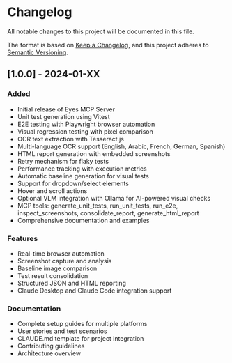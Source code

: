 # Changelog

All notable changes to this project will be documented in this file.

The format is based on [Keep a Changelog](https://keepachangelog.com/en/1.0.0/),
and this project adheres to [Semantic Versioning](https://semver.org/spec/v2.0.0.html).

## [1.0.0] - 2024-01-XX

### Added
- Initial release of Eyes MCP Server
- Unit test generation using Vitest
- E2E testing with Playwright browser automation
- Visual regression testing with pixel comparison
- OCR text extraction with Tesseract.js
- Multi-language OCR support (English, Arabic, French, German, Spanish)
- HTML report generation with embedded screenshots
- Retry mechanism for flaky tests
- Performance tracking with execution metrics
- Automatic baseline generation for visual tests
- Support for dropdown/select elements
- Hover and scroll actions
- Optional VLM integration with Ollama for AI-powered visual checks
- MCP tools: generate_unit_tests, run_unit_tests, run_e2e, inspect_screenshots, consolidate_report, generate_html_report
- Comprehensive documentation and examples

### Features
- Real-time browser automation
- Screenshot capture and analysis
- Baseline image comparison
- Test result consolidation
- Structured JSON and HTML reporting
- Claude Desktop and Claude Code integration support

### Documentation
- Complete setup guides for multiple platforms
- User stories and test scenarios
- CLAUDE.md template for project integration
- Contributing guidelines
- Architecture overview